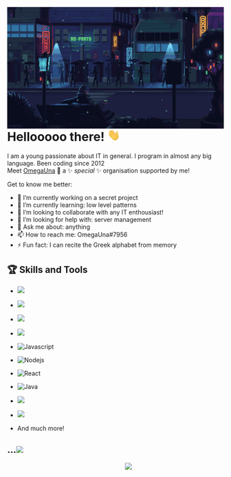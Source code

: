 <img align='right' src="https://github.com/loTus04/loTus04/blob/main/img/Webp.net-resizeimage.gif" alt="Supposed to be a cool animation here hmm..">

# Hellooooo there! <img src="https://github.com/loTus04/loTus04/blob/main/img/wave.gif" width="30px">
I am a young passionate about IT in general. I program in almost any big language. Been coding since 2012 
</br>
Meet [OmegaUna](https://omegauna.eu) 👋 a ✨ _special_ ✨ organisation supported by me!


Get to know me better:

- 🔭 I’m currently working on a secret project
- 🌱 I’m currently learning: low level patterns
- 👯 I’m looking to collaborate with any IT enthousiast!
- 🤔 I’m looking for help with: server management
- 💬 Ask me about: anything
- 📫 How to reach me: OmegaUna#7956
- ⚡ Fun fact: I can recite the Greek alphabet from memory

## 🏆 Skills and Tools
- ![](https://img.shields.io/badge/DEV-Python-informational?style=flat&logo=Python&logoColor=white&color=2bbc8a)
- ![](https://img.shields.io/badge/DEV-Batch-informational?style=flat&logo=GNU-Bash&logoColor=white&color=2bbc8a)
- ![](https://img.shields.io/badge/DEV-PHP-informational?style=flat&logo=PHP&logoColor=white&color=2bbc8a)
- ![](https://img.shields.io/badge/DEV-C++-informational?style=flat&logo=C++&logoColor=white&color=2bbc8a)

- ![Javascript](https://img.shields.io/badge/-JavaScript-black?style=flat-square&logo=javascript)
- ![Nodejs](https://img.shields.io/badge/-Nodejs-black?style=flat-square&logo=Node.js)
- ![React](https://img.shields.io/badge/-React-black?style=flat-square&logo=react)
- ![Java](https://img.shields.io/badge/-java-E34A86?style=flat-square&logo=java)
- ![](https://img.shields.io/badge/OS-Windows-informational?style=flat&logo=Windows&logoColor=white&color=FF0000)
- ![](https://img.shields.io/badge/OS-Mint-informational?style=flat&logo=linux&logoColor=white&color=FF0000)
- And much more!


<h2>...<img src="https://media.giphy.com/media/12oufCB0MyZ1Go/giphy.gif" width="50"></h2>
<img align='right' src="https://media.giphy.com/media/M9gbBd9nbDrOTu1Mqx/giphy.gif" width="230">